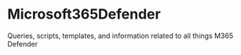 # Microsoft365Defender
Queries, scripts, templates, and information related to all things M365 Defender
